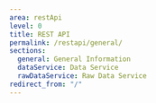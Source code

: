 ```yaml
---
area: restApi
level: 0
title: REST API
permalink: /restapi/general/
sections:
  general: General Information
  dataService: Data Service
  rawDataService: Raw Data Service
redirect_from: "/"
---
```

